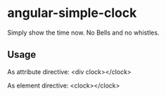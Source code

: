 # angular-simple-clock
Simply show the time now. No Bells and no whistles.

## Usage
As attribute directive: &lt;div clock&gt;&lt;/clock&gt;

As element directive: &lt;clock&gt;&lt;/clock&gt;
